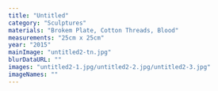 ```yaml
---
title: "Untitled"
category: "Sculptures"
materials: "Brokem Plate, Cotton Threads, Blood"
measurements: "25cm x 25cm"
year: "2015"
mainImage: "untitled2-tn.jpg"
blurDataURL: ""
images: "untitled2-1.jpg/untitled2-2.jpg/untitled2-3.jpg"
imageNames: ""
---
```

